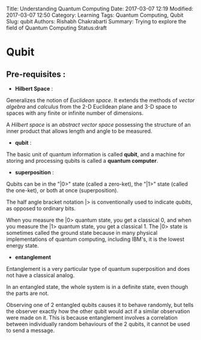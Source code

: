 Title: Understanding Quantum Computing
Date: 2017-03-07 12:19
Modified: 2017-03-07 12:50
Category: Learning
Tags: Quantum Computing, Qubit
Slug: qubit
Authors: Rishabh Chakrabarti
Summary: Trying to explore the field of Quantum Computing
Status:draft

# Qubit

## Pre-requisites :

* **Hilbert Space** :

Generalizes the notion of *Euclidean space*. It extends the methods of *vector algebra* and *calculus* from the 2-D Euclidean plane and 3-D space to spaces with any finite or infinite number of dimensions.

A *Hilbert space* is an *abstract vector space* possessing the structure of an inner product that allows length and angle to be measured.

* **qubit** :

The basic unit of quantum information is called **qubit**, and a machine for storing and processing qubits is called a **quantum computer**.

* **superposition** :

Qubits can be in the "$|0>$" state (called a zero-ket), the "$|1>$" state (called the one-ket), or both at once (superposition).

The half angle bracket notation $|>$ is conventionally used to indicate *qubits*, as opposed to ordinary bits.

When you measure the $|0>$ quantum state, you get a classical 0, and when you measure the $|1>$ quantum state, you get a classical 1. The $|0>$ state is sometimes called the ground state because in many physical implementations of quantum computing, including IBM's, it is the lowest energy state.

* **entanglement**

Entanglement is a very particular type of quantum superposition and does not have a classical analog.

In an entangled state, the whole system is in a definite state, even though the parts are not.

Observing one of 2 entangled qubits causes it to behave randomly, but tells the observer exactly how the other qubit would act if a similar observation were made on it. This is because entanglement involves a correlation between individually random behaviours of the 2 qubits, it cannot be used to send a message.
